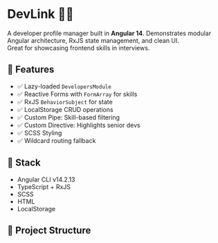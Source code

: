 # DevLink 🧑‍💻

A developer profile manager built in **Angular 14**. Demonstrates modular Angular architecture, RxJS state management, and clean UI.  
Great for showcasing frontend skills in interviews.

## 🚀 Features

- ✅ Lazy-loaded `DevelopersModule`
- ✅ Reactive Forms with `FormArray` for skills
- ✅ RxJS `BehaviorSubject` for state
- ✅ LocalStorage CRUD operations
- ✅ Custom Pipe: Skill-based filtering
- ✅ Custom Directive: Highlights senior devs
- ✅ SCSS Styling
- ✅ Wildcard routing fallback

## 🔧 Stack

- Angular CLI v14.2.13
- TypeScript + RxJS
- SCSS
- HTML
- LocalStorage

## 📁 Project Structure
